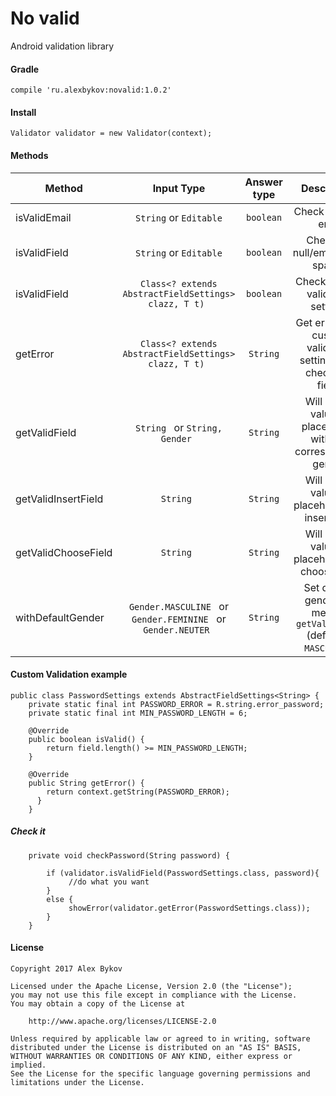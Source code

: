 # No valid

Android validation library


#### Gradle

    compile 'ru.alexbykov:novalid:1.0.2'


#### Install

```
Validator validator = new Validator(context);
```




#### Methods


|Method        |Input Type|   Answer type| Description
| ------------- |:-----:|:-------------:|:-------------:|
| isValidEmail|```String``` or ```Editable``` |  ```boolean```   |  Check  for valid emai |
| isValidField|```String``` or ```Editable``` |  ```boolean```   | Check  for null/empty/only spaces|
| isValidField|```Class<? extends AbstractFieldSettings> clazz, T t) ``` |  ```boolean```   | Check custom validation settings|
| getError|```Class<? extends AbstractFieldSettings> clazz, T t) ``` |  ```String```   | Get error from custom validation settings (will check last field)|
| getValidField|```String ``` or ```String, Gender ``` |  ```String```   | Will return value or placeholder with the corresponding gender|
| getValidInsertField|```String ```|  ```String```   | Will return value or placeholder for insert field|
| getValidChooseField|```String ```|  ```String```   | Will return value or placeholder for choose field|
| withDefaultGender|```Gender.MASCULINE ``` or ```Gender.FEMININE ``` or ```Gender.NEUTER ```|  ```String```   | Set default gender for  method ```getValidField``` (default = ```MASCULINE```)|



#### Custom Validation example
```
public class PasswordSettings extends AbstractFieldSettings<String> {
    private static final int PASSWORD_ERROR = R.string.error_password;
    private static final int MIN_PASSWORD_LENGTH = 6;

    @Override
    public boolean isValid() {
        return field.length() >= MIN_PASSWORD_LENGTH;
    }

    @Override
    public String getError() {
        return context.getString(PASSWORD_ERROR);
      }
    }
   ```

##### Check it
```
    private void checkPassword(String password) {

        if (validator.isValidField(PasswordSettings.class, password){
             //do what you want
        }
        else {
             showError(validator.getError(PasswordSettings.class));
        }
    }
  ```


#### License
```
Copyright 2017 Alex Bykov

Licensed under the Apache License, Version 2.0 (the "License");
you may not use this file except in compliance with the License.
You may obtain a copy of the License at

    http://www.apache.org/licenses/LICENSE-2.0

Unless required by applicable law or agreed to in writing, software
distributed under the License is distributed on an "AS IS" BASIS,
WITHOUT WARRANTIES OR CONDITIONS OF ANY KIND, either express or implied.
See the License for the specific language governing permissions and
limitations under the License.